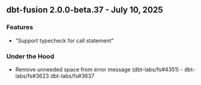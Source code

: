 ## dbt-fusion 2.0.0-beta.37 - July 10, 2025

### Features

- "Support typecheck for call statement"

### Under the Hood

- Remove unneeded space from error message (dbt-labs/fs#4351) - dbt-labs/fs#3623 dbt-labs/fs#3637

